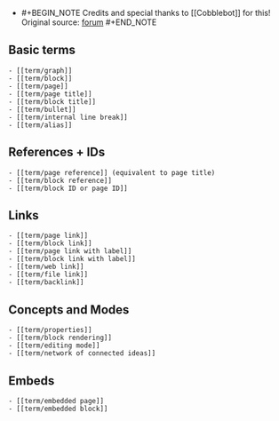 -
  #+BEGIN_NOTE
  Credits and special thanks to [[Cobblebot]] for this!
  Original source: [forum](https://discuss.logseq.com/t/glossary-draft-work-in-progress/196)
  #+END_NOTE
## Basic terms
	- [[term/graph]]
	- [[term/block]]
	- [[term/page]]
	- [[term/page title]]
	- [[term/block title]]
	- [[term/bullet]]
	- [[term/internal line break]]
	- [[term/alias]]
## References + IDs
	- [[term/page reference]] (equivalent to page title)
	- [[term/block reference]]
	- [[term/block ID or page ID]]
## Links
	- [[term/page link]]
	- [[term/block link]]
	- [[term/page link with label]]
	- [[term/block link with label]]
	- [[term/web link]]
	- [[term/file link]]
	- [[term/backlink]]
## Concepts and Modes
	- [[term/properties]]
	- [[term/block rendering]]
	- [[term/editing mode]]
	- [[term/network of connected ideas]]
## Embeds
	- [[term/embedded page]]
	- [[term/embedded block]]